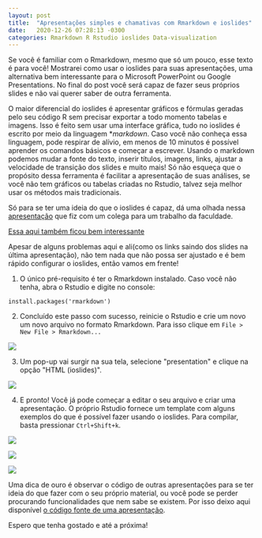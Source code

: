 ```yaml
---
layout: post
title:  "Apresentações simples e chamativas com Rmarkdown e ioslides"
date:   2020-12-26 07:28:13 -0300
categories: Rmarkdown R Rstudio ioslides Data-visualization
---
```


Se você é familiar com o Rmarkdown, mesmo que só um pouco, esse texto é para você! Mostrarei como usar o ioslides para suas apresentações, uma alternativa bem interessante para o Microsoft PowerPoint ou Google Presentations. No final do post você será capaz de fazer seus próprios slides e não vai querer saber de outra ferramenta.

O maior diferencial do ioslides é apresentar gráficos e fórmulas geradas pelo seu código R sem precisar exportar a todo momento tabelas e imagens. Isso é feito sem usar uma interface gráfica, tudo no ioslides é escrito por meio da linguagem **markdown*. Caso você não conheça essa linguagem, pode respirar de alívio, em menos de 10 minutos é possível aprender os comandos básicos e começar a escrever. Usando o markdown podemos mudar a fonte do texto, inserir títulos, imagens, links, ajustar a velocidade de transição dos slides e muito mais! Só não esqueça que o propósito dessa ferramenta é facilitar a apresentação de suas análises, se você não tem gráficos ou tabelas criadas no Rstudio, talvez seja melhor usar os métodos mais tradicionais.

Só para se ter uma ideia do que o ioslides é capaz, dá uma olhada nessa [apresentação](https://rpubs.com/Edumangabeira/645422) que fiz com um colega para um trabalho da faculdade.

[Essa aqui também ficou bem interessante](https://rpubs.com/Edumangabeira/687807)

Apesar de alguns problemas aqui e ali(como os links saindo dos slides na última apresentação), não tem nada que não possa ser ajustado e é bem rápido configurar o ioslides, então vamos em frente!

1. O único pré-requisito é ter o Rmarkdown instalado. Caso você não tenha, abra o Rstudio e digite no console:

```install.packages('rmarkdown')```

2. Concluído este passo com sucesso, reinicie o Rstudio e crie um novo um novo arquivo no formato Rmarkdown. Para isso clique em ```File > New File > Rmarkdown...```

![](C:\Users\Eduardo\edumangabeira.github.io\assets\newrmd.png)

3. Um pop-up vai surgir na sua tela, selecione "presentation" e clique na opção "HTML (ioslides)".

![](C:\Users\Eduardo\edumangabeira.github.io\assets\ionew.png)

4. E pronto! Você já pode começar a editar o seu arquivo e criar uma apresentação. O próprio Rstudio fornece um template com alguns exemplos do que é possível fazer usando o ioslides. Para compilar, basta pressionar ```Ctrl+Shift+k```.

![](C:\Users\Eduardo\edumangabeira.github.io\assets\exrio.png)

![](C:\Users\Eduardo\edumangabeira.github.io\assets\tableio.png)

![](C:\Users\Eduardo\edumangabeira.github.io\assets\plotio.png)


Uma dica de ouro é observar o código de outras apresentações para se ter ideia do que fazer com o seu próprio material, ou você pode se perder procurando funcionalidades que nem sabe se existem. Por isso deixo aqui disponível [o código fonte de uma apresentação](https://github.com/edumangabeira/R_exercicios/blob/master/georgeFloyd.Rmd).

Espero que tenha gostado e até a próxima!

